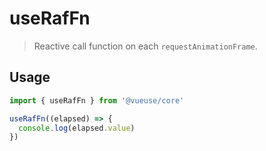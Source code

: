 # useRafFn

> Reactive call function on each `requestAnimationFrame`.

## Usage

```jsx
import { useRafFn } from '@vueuse/core'

useRafFn((elapsed) => {
  console.log(elapsed.value)
})
```
